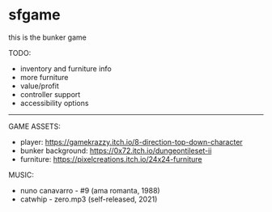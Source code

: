 # sfgame

this is the bunker game

TODO:
- inventory and furniture info
- more furniture
- value/profit
- controller support
- accessibility options
---
GAME ASSETS:
- player: https://gamekrazzy.itch.io/8-direction-top-down-character
- bunker background: https://0x72.itch.io/dungeontileset-ii
- furniture: https://pixelcreations.itch.io/24x24-furniture

MUSIC:
- nuno canavarro - #9 (ama romanta, 1988)
- catwhip - zero.mp3 (self-released, 2021)